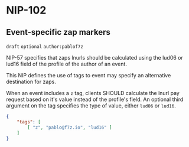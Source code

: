 NIP-102
=======

Event-specific zap markers
--------------------------

`draft` `optional` `author:pablof7z`

NIP-57 specifies that zaps lnurls should be calculated using the lud06 or lud16 field of the profile of the author of an event.

This NIP defines the use of tags to event may specify an alternative destination for zaps.

When an event includes a `z` tag, clients SHOULD calculate the lnurl pay request based on it's value instead of the profile's field. An optional third argument on the tag specifies the type of value, either `lud06` or `lud16`.

```json
{
    "tags": [
        [ "z", "pablo@f7z.io", "lud16" ]
    ]
}
```
